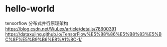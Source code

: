 # hello-world
tensorflow 分布式并行原理架构
https://blog.csdn.net/WuLex/article/details/78600391
https://dataxujing.github.io/TensorFlow%E5%88%86%E5%B8%83%E5%BC%8F%E5%B9%B6%E8%A1%8C-1/
